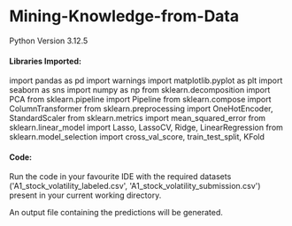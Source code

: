 # Mining-Knowledge-from-Data

Python Version 3.12.5

#### Libraries Imported:
import pandas as pd
import warnings
import matplotlib.pyplot as plt
import seaborn as sns
import numpy as np
from sklearn.decomposition import PCA
from sklearn.pipeline import Pipeline
from sklearn.compose import ColumnTransformer
from sklearn.preprocessing import OneHotEncoder, StandardScaler
from sklearn.metrics import mean_squared_error
from sklearn.linear_model import Lasso, LassoCV, Ridge, LinearRegression
from sklearn.model_selection import cross_val_score, train_test_split, KFold

#### Code:
Run the code in your favourite IDE with the required datasets ('A1_stock_volatility_labeled.csv', 'A1_stock_volatility_submission.csv')  present in your current working directory. 

An output file containing the predictions will be generated.